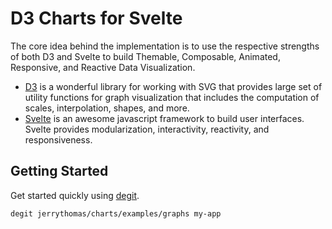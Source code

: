 # D3 Charts for Svelte

The core idea behind the implementation is to use the respective strengths of both D3 and Svelte to build Themable, Composable, Animated, Responsive, and Reactive Data Visualization.

- [D3](https://d3js.org/) is a wonderful library for working with SVG that provides large set of utility functions for graph visualization that includes the computation of scales, interpolation, shapes, and more.
- [Svelte](https://svelte.dev/) is an awesome javascript framework to build user interfaces. Svelte provides modularization, interactivity, reactivity, and responsiveness.

## Getting Started

Get started quickly using [degit](https://github.com/Rich-Harris/degit).

```bash
degit jerrythomas/charts/examples/graphs my-app
```

